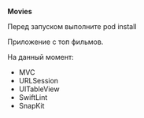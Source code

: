 **Movies**

Перед запуском выполните pod install

Приложение с топ фильмов.

На данный момент:
- MVC
- URLSession
- UITableView
- SwiftLint
- SnapKit

